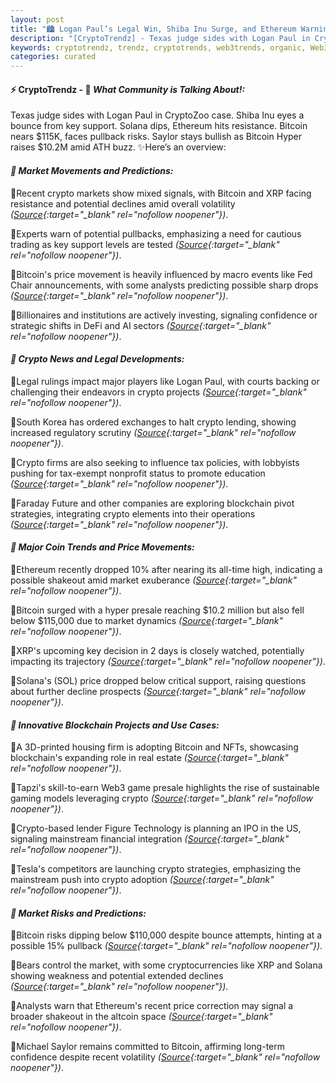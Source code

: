 ```yaml
---
layout: post
title: "🏙️ Logan Paul’s Legal Win, Shiba Inu Surge, and Ethereum Warnings Stir Crypto Markets"
description: "[CryptoTrendz] - Texas judge sides with Logan Paul in CryptoZoo case. Shiba Inu eyes a bounce from key support. Solana dips, Ethereum hits resistance. Bitcoin nears $115K, faces pullback risks. Saylor stays bullish as Bitcoin Hyper raises $10.2M amid ATH buzz."
keywords: cryptotrendz, trendz, cryptotrends, web3trends, organic, Web3, Binance, AI, Bitcoin, Korea, BTC, Trump, crypto
categories: curated
---
```


#### ⚡ CryptoTrendz - 📌 *What Community is Talking About!:*

Texas judge sides with Logan Paul in CryptoZoo case. Shiba Inu eyes a bounce from key support. Solana dips, Ethereum hits resistance. Bitcoin nears $115K, faces pullback risks. Saylor stays bullish as Bitcoin Hyper raises $10.2M amid ATH buzz. ✨Here’s an overview:


#### *🔖  Market Movements and Predictions:*  

🔹Recent crypto markets show mixed signals, with Bitcoin and XRP facing resistance and potential declines amid overall volatility *([Source](https://s.avyag.com/d00d){:target="_blank" rel="nofollow noopener"})*.  

🔹Experts warn of potential pullbacks, emphasizing a need for cautious trading as key support levels are tested *([Source](https://s.avyag.com/u8ag){:target="_blank" rel="nofollow noopener"})*.  

🔹Bitcoin's price movement is heavily influenced by macro events like Fed Chair announcements, with some analysts predicting possible sharp drops *([Source](https://s.avyag.com/ht0w){:target="_blank" rel="nofollow noopener"})*.  

🔹Billionaires and institutions are actively investing, signaling confidence or strategic shifts in DeFi and AI sectors *([Source](https://s.avyag.com/wboo){:target="_blank" rel="nofollow noopener"})*.  

#### *🔖  Crypto News and Legal Developments:*  

🔹Legal rulings impact major players like Logan Paul, with courts backing or challenging their endeavors in crypto projects *([Source](https://s.avyag.com/jmo6){:target="_blank" rel="nofollow noopener"})*.  

🔹South Korea has ordered exchanges to halt crypto lending, showing increased regulatory scrutiny *([Source](https://s.avyag.com/usgi){:target="_blank" rel="nofollow noopener"})*.  

🔹Crypto firms are also seeking to influence tax policies, with lobbyists pushing for tax-exempt nonprofit status to promote education *([Source](https://s.avyag.com/ojwf){:target="_blank" rel="nofollow noopener"})*.  

🔹Faraday Future and other companies are exploring blockchain pivot strategies, integrating crypto elements into their operations *([Source](https://s.avyag.com/nsf4){:target="_blank" rel="nofollow noopener"})*.  

#### *🔖  Major Coin Trends and Price Movements:*  

🔹Ethereum recently dropped 10% after nearing its all-time high, indicating a possible shakeout amid market exuberance *([Source](https://s.avyag.com/baf7){:target="_blank" rel="nofollow noopener"})*.  

🔹Bitcoin surged with a hyper presale reaching $10.2 million but also fell below $115,000 due to market dynamics *([Source](https://s.avyag.com/p8us){:target="_blank" rel="nofollow noopener"})*.  

🔹XRP's upcoming key decision in 2 days is closely watched, potentially impacting its trajectory *([Source](https://s.avyag.com/gzo3){:target="_blank" rel="nofollow noopener"})*.  

🔹Solana's (SOL) price dropped below critical support, raising questions about further decline prospects *([Source](https://s.avyag.com/vm5m){:target="_blank" rel="nofollow noopener"})*.  

#### *🔖  Innovative Blockchain Projects and Use Cases:*  

🔹A 3D-printed housing firm is adopting Bitcoin and NFTs, showcasing blockchain's expanding role in real estate *([Source](https://s.avyag.com/i903){:target="_blank" rel="nofollow noopener"})*.  

🔹Tapzi's skill-to-earn Web3 game presale highlights the rise of sustainable gaming models leveraging crypto *([Source](https://s.avyag.com/7fwt){:target="_blank" rel="nofollow noopener"})*.  

🔹Crypto-based lender Figure Technology is planning an IPO in the US, signaling mainstream financial integration *([Source](https://s.avyag.com/lsbc){:target="_blank" rel="nofollow noopener"})*.  

🔹Tesla's competitors are launching crypto strategies, emphasizing the mainstream push into crypto adoption *([Source](https://s.avyag.com/q4se){:target="_blank" rel="nofollow noopener"})*.  

#### *🔖  Market Risks and Predictions:*  

🔹Bitcoin risks dipping below $110,000 despite bounce attempts, hinting at a possible 15% pullback *([Source](https://s.avyag.com/s1zm){:target="_blank" rel="nofollow noopener"})*.  

🔹Bears control the market, with some cryptocurrencies like XRP and Solana showing weakness and potential extended declines *([Source](https://s.avyag.com/u8ag){:target="_blank" rel="nofollow noopener"})*.  

🔹Analysts warn that Ethereum's recent price correction may signal a broader shakeout in the altcoin space *([Source](https://s.avyag.com/4c55){:target="_blank" rel="nofollow noopener"})*.  

🔹Michael Saylor remains committed to Bitcoin, affirming long-term confidence despite recent volatility *([Source](https://s.avyag.com/6vw9){:target="_blank" rel="nofollow noopener"})*.